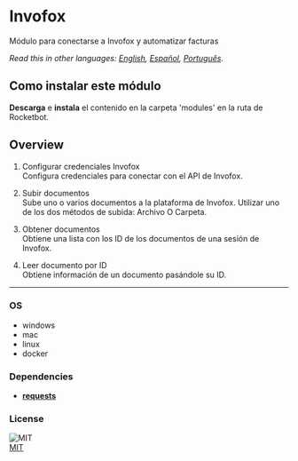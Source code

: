 # Invofox
  
Módulo para conectarse a Invofox y automatizar facturas  

*Read this in other languages: [English](README.md), [Español](README.es.md), [Português](README.pr.md).*

## Como instalar este módulo
  
__Descarga__ e __instala__ el contenido en la carpeta 'modules' en la ruta de Rocketbot.  



## Overview


1. Configurar credenciales Invofox  
Configura credenciales para conectar con el API de Invofox.

2. Subir documentos  
Sube uno o varios documentos a la plataforma de Invofox. Utilizar uno de los dos métodos de subida: Archivo O Carpeta.

3. Obtener documentos  
Obtiene una lista con los ID de los documentos de una sesión de Invofox.

4. Leer documento por ID  
Obtiene información de un documento pasándole su ID.  




----
### OS

- windows
- mac
- linux
- docker

### Dependencies
- [**requests**](https://pypi.org/project/requests/)
### License
  
![MIT](https://camo.githubusercontent.com/107590fac8cbd65071396bb4d04040f76cde5bde/687474703a2f2f696d672e736869656c64732e696f2f3a6c6963656e73652d6d69742d626c75652e7376673f7374796c653d666c61742d737175617265)  
[MIT](http://opensource.org/licenses/mit-license.ph)